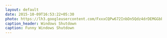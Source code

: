 ```yaml
---
layout: default
date: 2015-10-09T16:53:22+05:30
photo: https://lh3.googleusercontent.com/FxxxCQPw672InbDn5Qdz4drDEMGGbbIuDUdQF3F05WJuBEMWAvLle0P67Z5zFpHZoL4nSTmhCeHZ1C2r_dDHnU7ImIvDnv4jQyX3zZIsSvCTe6qh_MJSoJBeddH_Qjf4iaQInVCLRVg8M6zMXtWFNK3090j3LadOezuztLuVlDEXnyqjW9FTgjuk7RhnYzR2xqvGY4FCULuekv-5k4BvAT-EHOgna6dW0STffsQ2Y0ElljbDUTrjgjC9INrAl1WhuuHJlJp_TbjS2bbFmEYIParfOjQ-FaCZ0m5pBYnhiTo5M3uwqIs-HRv9Rcd2MWCGvCZhq4FWc74A24gBS0zWBmObpFi6LGPORi48g8AYiEw2wrg05CpVVqB1ACCCWcn4My383iH0dsm-pcG1hGMD385fCDIIX-b9xP7CawYT5mHjYpVdtoKjARVOZVsaD9iDo12SeEv3HT2iKdB2DB9beO1YDh98O2_KmWnB8-UqwKnSbcRJdjkSjKDwsCxw4Gq45Ips-w5D5_E4OGv2--wGzkU0MT5AWKpbdAQU2tY8uE0=w624-h462-no
caption_header: Windows Shutdown
caption: Funny Windows Shutdown
---
```

